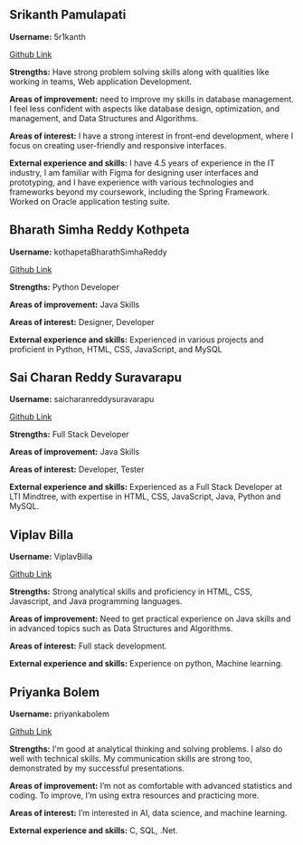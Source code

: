 ## Srikanth Pamulapati

**Username:** 5r1kanth

[Github Link](https://github.com/5r1kanth)

**Strengths:** Have strong problem solving skills along with qualities like working in teams, Web application Development.

**Areas of improvement:** need to improve my skills in database management. I feel less confident with aspects like database design, optimization, and management, and Data Structures and Algorithms.

**Areas of interest:** I have a strong interest in front-end development, where I focus on creating user-friendly and responsive interfaces.

**External experience and skills:** I have 4.5 years of experience in the IT industry, I am familiar with Figma for designing user interfaces and prototyping, and I have experience with various technologies and frameworks beyond my coursework, including the Spring Framework. Worked on Oracle application testing suite.


## Bharath Simha Reddy Kothpeta
 
**Username:** kothapetaBharathSimhaReddy
 
[Github Link](https://github.com/kothapetaBharathSimhaReddy)
 
**Strengths:** Python Developer
 
**Areas of improvement:** Java Skills
 
**Areas of interest:** Designer, Developer
 
**External experience and skills:** Experienced in various projects and proficient in Python, HTML, CSS, JavaScript, and MySQL


## Sai Charan Reddy Suravarapu
 
**Username:** saicharanreddysuravarapu
 
[Github Link](https://github.com/saicharanreddysuravarapu)
 
**Strengths:** Full Stack Developer
 
**Areas of improvement:** Java Skills
 
**Areas of interest:** Developer, Tester
 
**External experience and skills:** Experienced as a Full Stack Developer at LTI Mindtree, with expertise in HTML, CSS, JavaScript, Java, Python and MySQL. 


## Viplav Billa

**Username:** ViplavBilla
 
[Github Link](https://github.com/ViplavBilla)
 
**Strengths:** Strong analytical skills and proficiency in HTML, CSS, Javascript, and Java programming languages.
 
**Areas of improvement:** Need to get practical experience on Java skills and in advanced topics such as Data Structures and Algorithms.
 
**Areas of interest:** Full stack development.
 
**External experience and skills:** Experience on python, Machine learning.

## Priyanka Bolem
 
**Username:** priyankabolem
 
[Github Link](https://github.com/priyankabolem)
 
**Strengths:**  I'm good at analytical thinking and solving problems. I also do well with technical skills. My communication skills are strong too, demonstrated by my successful presentations.
 
**Areas of improvement:** I’m not as comfortable with advanced statistics and coding. To improve, I’m using extra resources and practicing more.
 
**Areas of interest:** I’m interested in AI, data science, and machine learning.
 
**External experience and skills:** C, SQL, .Net.